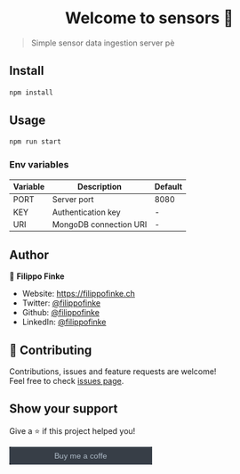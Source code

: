 <h1 align="center">Welcome to sensors 👋</h1>

> Simple sensor data ingestion server
> pè

## Install

```sh
npm install
```

## Usage

```sh
npm run start
```

### Env variables

| Variable | Description            | Default |
| -------- | ---------------------- | ------- |
| PORT     | Server port            | 8080    |
| KEY      | Authentication key     | -       |
| URI      | MongoDB connection URI | -       |

## Author

👤 **Filippo Finke**

- Website: https://filippofinke.ch
- Twitter: [@filippofinke](https://twitter.com/filippofinke)
- Github: [@filippofinke](https://github.com/filippofinke)
- LinkedIn: [@filippofinke](https://linkedin.com/in/filippofinke)

## 🤝 Contributing

Contributions, issues and feature requests are welcome!<br />Feel free to check [issues page](https://github.com/filippofinke/sensors/issues).

## Show your support

Give a ⭐️ if this project helped you!

<a href="https://www.buymeacoffee.com/filippofinke">
  <img src="https://github.com/filippofinke/filippofinke/raw/main/images/buymeacoffe.png" alt="Buy Me A McFlurry">
</a>
